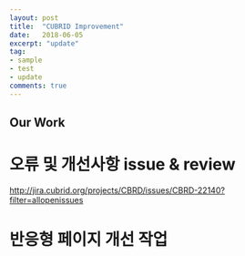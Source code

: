 ```yaml
---
layout: post
title:  "CUBRID Improvement"
date:   2018-06-05
excerpt: "update"
tag:
- sample
- test
- update
comments: true
---
```


Our Work
--------------------------------------------------
# 오류 및 개선사항 issue & review
http://jira.cubrid.org/projects/CBRD/issues/CBRD-22140?filter=allopenissues


# 반응형 페이지 개선 작업


